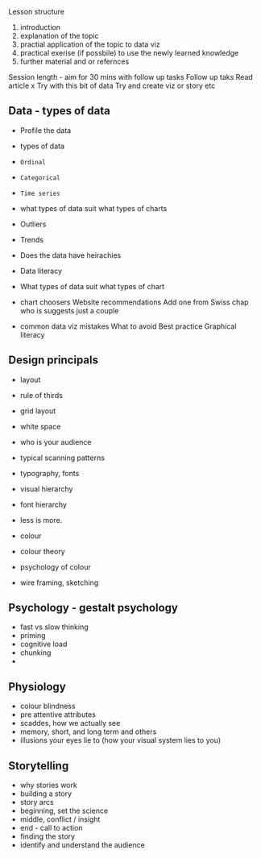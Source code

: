 Lesson structure
1) introduction
2) explanation of the topic
3) practial application of the topic to data viz
4) practical exerise (if possbile) to use the newly learned knowledge
5) further material and or refernces

Session length - aim for 30 mins with follow up tasks
    Follow up taks
    Read article x
    Try with this bit of data
    Try and create viz or story etc


## Data - types of data

-   Profile the data
-   types of data
-     Ordinal
-     Categorical
-     Time series
-   what types of data suit what types of charts
-   Outliers
-   Trends
-   Does the data have heirachies
-   Data literacy
   
-   What types of data suit what types of chart
-   chart choosers
        Website recommendations 
        Add one from Swiss chap who is suggests just a couple
-   common data viz mistakes
    What to avoid
    Best practice
    Graphical literacy


## Design principals

-   layout
-   rule of thirds
-   grid layout
-   white space
-   who is your audience
-   typical scanning patterns

-   typography, fonts
-   visual hierarchy
-   font hierarchy
-   less is more.


-   colour
-   colour theory
-   psychology of colour
-   wire framing, sketching

## Psychology - gestalt psychology

-   fast vs slow thinking
-   priming
-   cognitive load
-   chunking
- 
## Physiology

-   colour blindness
-   pre attentive attributes
-   scaddes, how we actually see
-   memory, short, and long term and others
-   illusions your eyes lie to (how your visual system lies to you)

## Storytelling

-   why stories work
-   building a story
-   story arcs
-   beginning, set the science
-   middle, conflict / insight
-   end - call to action
-   finding the story
-   identify and understand the audience
